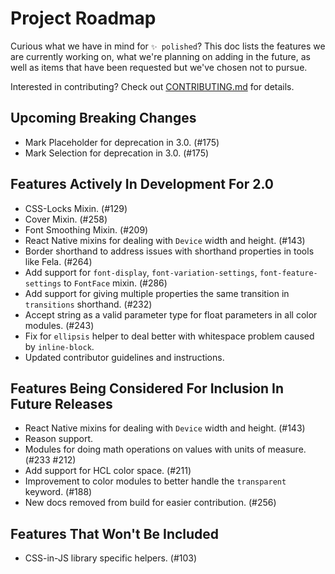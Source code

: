 # Project Roadmap

Curious what we have in mind for `✨ polished`? This doc lists the features we are currently working on, what we're planning on adding in the future, as well as items that have been requested but we've chosen not to pursue.

Interested in contributing? Check out [CONTRIBUTING.md](./CONTRIBUTING.md) for details.

## Upcoming Breaking Changes

- Mark Placeholder for deprecation in 3.0. (#175)
- Mark Selection for deprecation in 3.0. (#175)

## Features Actively In Development For 2.0

- CSS-Locks Mixin. (#129)
- Cover Mixin. (#258)
- Font Smoothing Mixin. (#209)
- React Native mixins for dealing with `Device` width and height. (#143)
- Border shorthand to address issues with shorthand properties in tools like Fela. (#264)
- Add support for `font-display`, `font-variation-settings`, `font-feature-settings` to `FontFace` mixin. (#286)
- Add support for giving multiple properties the same transition in `transitions` shorthand. (#232)
- Accept string as a valid parameter type for float parameters in all color modules. (#243)
- Fix for `ellipsis` helper to deal better with whitespace problem caused by `inline-block`.
- Updated contributor guidelines and instructions.

## Features Being Considered For Inclusion In Future Releases

- React Native mixins for dealing with `Device` width and height. (#143)
- Reason support.
- Modules for doing math operations on values with units of measure. (#233 #212)
- Add support for HCL color space. (#211)
- Improvement to color modules to better handle the `transparent` keyword. (#188)
- New docs removed from build for easier contribution. (#256)

## Features That Won't Be Included

- CSS-in-JS library specific helpers. (#103)
